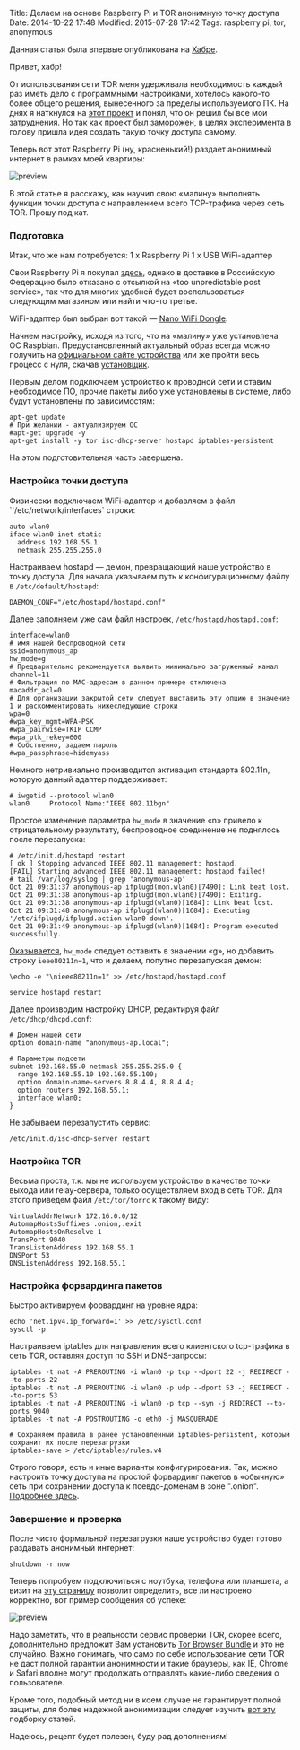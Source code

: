 Title: Делаем на основе Raspberry Pi и TOR анонимную точку доступа
Date: 2014-10-22 17:48
Modified: 2015-07-28 17:42
Tags: raspberry pi, tor, anonymous

Данная статья была впервые опубликована на [Хабре](http://habrahabr.ru/post/241257/).

Привет, хабр!

От использования сети TOR меня удерживала необходимость каждый раз иметь дело с программными настройками, хотелось какого-то более общего решения, вынесенного за пределы используемого ПК. На днях я наткнулся на [этот проект](https://www.kickstarter.com/projects/augustgermar/anonabox-a-tor-hardware-router) и понял, что он решил бы все мои затруднения. Но так как проект был [заморожен](http://www.tomshardware.com/news/anonabox-tor-kickstarter-suspended-router,27919.html), в целях эксперимента в голову пришла идея создать такую точку доступа самому.

Теперь вот этот Raspberry Pi (ну, красненький!) раздает анонимный интернет в рамках моей квартиры:

![preview]({filename}/media/tor_raspberry.jpg)

В этой статье я расскажу, как научил свою «малину» выполнять функции точки доступа с направлением всего TCP-трафика через сеть TOR. Прошу под кат.

### Подготовка

Итак, что же нам потребуется:
1 x Raspberry Pi
1 x USB WiFi-адаптер

Свои Raspberry Pi я покупал [здесь](http://thepihut.com/collections/raspberry-pi), однако в доставке в Российскую Федерацию было отказано с отсылкой на «too unpredictable post service», так что для многих удобней будет воспользоваться следующим магазином или найти что-то третье.

WiFi-адаптер был выбран вот такой — [Nano WiFi Dongle](https://www.modmypi.com/raspberry-pi-accessories/networking/wireless-usb-1n-nano-adaptor-802.11N-wifi-dongle).

Начнем настройку, исходя из того, что на «малину» уже установлена ОС Raspbian. Предустановленный актуальный образ всегда можно получить на [официальном сайте устройства](http://www.raspberrypi.org/downloads/) или же пройти весь процесс с нуля, скачав [установщик](http://www.raspbian.org/RaspbianInstaller).

Первым делом подключаем устройство к проводной сети и ставим необходимое ПО, прочие пакеты либо уже установлены в системе, либо будут установлены по зависимостям:

    apt-get update
    # При желании - актуализируем ОС
    #apt-get upgrade -y
    apt-get install -y tor isc-dhcp-server hostapd iptables-persistent

На этом подготовительная часть завершена.

### Настройка точки доступа

Физически подключаем WiFi-адаптер и добавляем в файл ``/etc/network/interfaces` строки:

    auto wlan0
    iface wlan0 inet static
      address 192.168.55.1
      netmask 255.255.255.0

Настраиваем hostapd — демон, превращающий наше устройство в точку доступа. Для начала указываем путь к конфигурационному файлу в `/etc/default/hostapd`:

    DAEMON_CONF="/etc/hostapd/hostapd.conf"

Далее заполняем уже сам файл настроек, `/etc/hostapd/hostapd.conf`:

    interface=wlan0
    # имя нашей беспроводной сети
    ssid=anonymous_ap
    hw_mode=g
    # Предварительно рекомендуется выявить минимально загруженный канал
    channel=11
    # Фильтрация по MAC-адресам в данном примере отключена
    macaddr_acl=0
    # Для организации закрытой сети следует выставить эту опцию в значение 1 и раскомментировать нижеследующие строки
    wpa=0
    #wpa_key_mgmt=WPA-PSK
    #wpa_pairwise=TKIP CCMP
    #wpa_ptk_rekey=600
    # Собственно, задаем пароль
    #wpa_passphrase=hidemyass

Немного нетривиально производится активация стандарта 802.11n, которую данный адаптер поддерживает:

    # iwgetid --protocol wlan0
    wlan0     Protocol Name:"IEEE 802.11bgn"

Простое изменение параметра `hw_mode` в значение «n» привело к отрицательному результату, беспроводное соединение не поднялось после перезапуска:

    # /etc/init.d/hostapd restart
    [ ok ] Stopping advanced IEEE 802.11 management: hostapd.
    [FAIL] Starting advanced IEEE 802.11 management: hostapd failed!
    # tail /var/log/syslog | grep 'anonymous-ap'
    Oct 21 09:31:37 anonymous-ap ifplugd(mon.wlan0)[7490]: Link beat lost.
    Oct 21 09:31:38 anonymous-ap ifplugd(mon.wlan0)[7490]: Exiting.
    Oct 21 09:31:38 anonymous-ap ifplugd(wlan0)[1684]: Link beat lost.
    Oct 21 09:31:48 anonymous-ap ifplugd(wlan0)[1684]: Executing '/etc/ifplugd/ifplugd.action wlan0 down'.
    Oct 21 09:31:49 anonymous-ap ifplugd(wlan0)[1684]: Program executed successfully.

[Оказывается](http://wireless.kernel.org/en/users/Documentation/hostapd), `hw_mode` следует оставить в значении «g», но добавить строку `ieee80211n=1`, что и делаем, попутно перезапуская демон:

    \echo -e "\nieee80211n=1" >> /etc/hostapd/hostapd.conf

    service hostapd restart

Далее производим настройку DHCP, редактируя файл `/etc/dhcp/dhcpd.conf`:

    # Домен нашей сети
    option domain-name "anonymous-ap.local";

    # Параметры подсети
    subnet 192.168.55.0 netmask 255.255.255.0 {
      range 192.168.55.10 192.168.55.100;
      option domain-name-servers 8.8.4.4, 8.8.4.4;
      option routers 192.168.55.1;
      interface wlan0;
    }

Не забываем перезапустить сервис:

    /etc/init.d/isc-dhcp-server restart

### Настройка TOR

Весьма проста, т.к. мы не используем устройство в качестве точки выхода или relay-сервера, только осуществляем вход в сеть TOR. Для этого приведем файл `/etc/tor/torrc` к такому виду:

    VirtualAddrNetwork 172.16.0.0/12
    AutomapHostsSuffixes .onion,.exit
    AutomapHostsOnResolve 1
    TransPort 9040
    TransListenAddress 192.168.55.1
    DNSPort 53
    DNSListenAddress 192.168.55.1

### Настройка форвардинга пакетов

Быстро активируем форвардинг на уровне ядра:

    echo 'net.ipv4.ip_forward=1' >> /etc/sysctl.conf
    sysctl -p

Настраиваем iptables для направления всего клиентского tcp-трафика в сеть TOR, оставляя доступ по SSH и DNS-запросы:

    iptables -t nat -A PREROUTING -i wlan0 -p tcp --dport 22 -j REDIRECT --to-ports 22
    iptables -t nat -A PREROUTING -i wlan0 -p udp --dport 53 -j REDIRECT --to-ports 53
    iptables -t nat -A PREROUTING -i wlan0 -p tcp --syn -j REDIRECT --to-ports 9040
    iptables -t nat -A POSTROUTING -o eth0 -j MASQUERADE

    # Сохраняем правила в ранее установленный iptables-persistent, который сохранит их после перезагрузки
    iptables-save > /etc/iptables/rules.v4

Строго говоря, есть и иные варианты конфигурирования. Так, можно настроить точку доступа на простой форвардинг пакетов в «обычную» сеть при сохранении доступа к псевдо-доменам в зоне ".onion". [Подробнее здесь](https://trac.torproject.org/projects/tor/wiki/doc/TransparentProxy).

### Завершение и проверка

После чисто формальной перезагрузки наше устройство будет готово раздавать анонимный интернет:

    shutdown -r now

Теперь попробуем подключиться с ноутбука, телефона или планшета, а визит на [эту страницу](https://check.torproject.org/) позволит определить, все ли настроено корректно, вот пример сообщения об успехе:

![preview]({filename}/media/tor_success.png)

Надо заметить, что в реальности сервис проверки TOR, скорее всего, дополнительно предложит Вам установить [Tor Browser Bundle](https://www.torproject.org/projects/torbrowser.html.en) и это не случайно. Важно понимать, что само по себе использование сети TOR не даст полной гарантии анонимности и такие браузеры, как IE, Chrome и Safari вполне могут продолжать отправлять какие-либо сведения о пользователе.

Кроме того, подобный метод ни в коем случае не гарантирует полной защиты, для более надежной анонимизации следует изучить [вот эту](https://trac.torproject.org/projects/tor/wiki) подборку статей.

Надеюсь, рецепт будет полезен, буду рад дополнениям!
